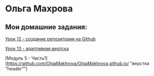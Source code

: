 

# Ольга Махрова
## Мои домашние задания:


[Урок 12 - создание репозитория на Github](https://github.com/OlgaMakhrova/OlgaMakhrova.github.io/ "создание репозитория на Github")


[Урок 13 - адаптивная вертска](https://github.com/OlgaMakhrova/OlgaMakhrova.github.io/ "адаптивная верстка") 


[Модуль 5 - Часть1](https://github.com/OlgaMakhrova/OlgaMakhrova.github.io/ "верстка "header"")
